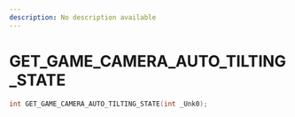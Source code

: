 ```yaml
---
description: No description available 
---
```


# GET_GAME_CAMERA_AUTO_TILTING_STATE

```cpp
int GET_GAME_CAMERA_AUTO_TILTING_STATE(int _Unk0);
```